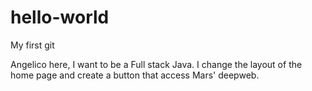 # hello-world
My first git

Angelico here, I want to be a Full stack Java.
I change the layout of the home page and create a button that access Mars' deepweb.
